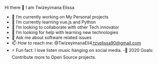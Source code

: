 Hi there 👋 I am Twizeyimana Elissa
- 🔭 I’m currently working on My Personal projects
- 🌱 I’m currently learning vue.js and Python
- 👯 I’m looking to collaborate with other Tech innovator
- 🤔 I’m looking for help with learning new technologies
- 💬 Ask me about  software related issues
- 📫 How to reach me: @TwizeyimanaEli4,tzyelissa90@gmail.com
- ⚡ Fun fact: I love listen music hanging on social media.
-🥅 2020 Goals: Contribute more to Open Source projects.
